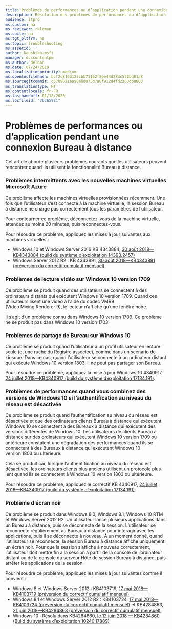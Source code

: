 ```yaml
---
title: Problèmes de performances ou d’application pendant une connexion Bureau à distance
description: Résolution des problèmes de performances ou d’application pendant une connexion Bureau à distance.
audience: itpro
ms.custom: na
ms.reviewer: rklemen
ms.suite: na
ms.tgt_pltfrm: na
ms.topic: troubleshooting
ms.assetid: ''
author: kaushika-msft
manager: dcscontentpm
ms.author: delhan
ms.date: 07/24/2019
ms.localizationpriority: medium
ms.openlocfilehash: bcf2c8163123cbb71162f8ee44d283c532bd01a8
ms.sourcegitcommit: c5709021aa98abd075d7a8f912d4fd2263db8803
ms.translationtype: HT
ms.contentlocale: fr-FR
ms.lasthandoff: 01/18/2020
ms.locfileid: "76265921"
---
```

# <a name="poor-performance-or-application-problems-during-remote-desktop-connection"></a>Problèmes de performances ou d’application pendant une connexion Bureau à distance

Cet article aborde plusieurs problèmes courants que les utilisateurs peuvent rencontrer quand ils utilisent la fonctionnalité Bureau à distance.

### <a name="intermittent-problems-with-new-microsoft-azure-virtual-machines"></a>Problèmes intermittents avec les nouvelles machines virtuelles Microsoft Azure

Ce problème affecte les machines virtuelles provisionnées récemment. Une fois que l’utilisateur s’est connecté à la machine virtuelle, la session Bureau à distance ne charge pas correctement tous les paramètres de l’utilisateur.

Pour contourner ce problème, déconnectez-vous de la machine virtuelle, attendez au moins 20 minutes, puis reconnectez-vous.

Pour résoudre ce problème, appliquez les mises à jour suivantes aux machines virtuelles :

  - Windows 10 et Windows Server 2016 KB 4343884, [30 août 2018—KB4343884 (build du système d’exploitation 14393.2457)](https://support.microsoft.com/help/4343884/windows-10-update-kb4343884)
  - Windows Server 2012 R2 : KB 4343891, [30 août 2018—KB4343891 (préversion du correctif cumulatif mensuel)](https://support.microsoft.com/help/4343891/windows-81-update-kb4343891)

### <a name="video-playback-issues-on-windows-10-version-1709"></a>Problèmes de lecture vidéo sur Windows 10 version 1709

Ce problème se produit quand des utilisateurs se connectent à des ordinateurs distants qui exécutent Windows 10 version 1709. Quand ces utilisateurs lisent une vidéo à l’aide du codec VMR9 (Video Mixing Renderer 9), le lecteur n’affiche qu’une fenêtre noire.

Il s’agit d’un problème connu dans Windows 10 version 1709. Ce problème ne se produit pas dans Windows 10 version 1703.

### <a name="desktop-sharing-issues-on-windows-10"></a>Problèmes de partage de Bureau sur Windows 10

Ce problème se produit quand l’utilisateur a un profil utilisateur en lecture seule (et une ruche du Registre associée), comme dans un scénario de kiosque. Dans ce cas, quand l’utilisateur se connecte à un ordinateur distant qui exécute Windows 10 version 1803, il ne peut pas partager son Bureau.

Pour résoudre ce problème, appliquez la mise à jour Windows 10 4340917, [24 juillet 2018—KB4340917 (build du système d’exploitation 17134.191)](https://support.microsoft.com/help/4340917/windows-10-update-kb4340917).

### <a name="performance-issues-when-mixing-versions-of-windows-10-if-nla-is-disabled"></a>Problèmes de performances quand vous combinez des versions de Windows 10 si l’authentification au niveau du réseau est désactivée

Ce problème se produit quand l’authentification au niveau du réseau est désactivée et que des ordinateurs clients Bureau à distance qui exécutent Windows 10 se connectent à des Bureaux à distance qui exécutent des versions différentes de Windows 10. Les utilisateurs de clients Bureau à distance sur des ordinateurs qui exécutent Windows 10 version 1709 ou antérieure constatent une dégradation des performances quand ils se connectent à des Bureaux à distance qui exécutent Windows 10 version 1803 ou ultérieure.

Cela se produit car, lorsque l’authentification au niveau du réseau est désactivée, les ordinateurs clients plus anciens utilisent un protocole plus lent quand ils se connectent à Windows 10 version 1803 ou ultérieure.

Pour résoudre ce problème, appliquez le correctif KB 4340917, [24 juillet 2018—KB4340917 (build du système d’exploitation 17134.191)](https://support.microsoft.com/help/4340917/windows-10-update-kb4340917).

### <a name="black-screen-issue"></a>Problème d’écran noir

Ce problème se produit dans Windows 8.0, Windows 8.1, Windows 10 RTM et Windows Server 2012 R2. Un utilisateur lance plusieurs applications dans un Bureau à distance, puis se déconnecte de la session. L’utilisateur se reconnecte régulièrement au Bureau à distance pour interagir avec les applications, puis il se déconnecte à nouveau. À un moment donné, quand l’utilisateur se reconnecte, la session Bureau à distance affiche uniquement un écran noir. Pour que la session s’affiche à nouveau correctement, l’utilisateur doit mettre fin à la session à partir de la console de l’ordinateur distant ou de la console du serveur Hôte de session Bureau à distance, puis arrêter les applications de la session.

Pour résoudre ce problème, appliquez les mises à jour suivantes comme il convient :

  - Windows 8 et Windows Server 2012 : KB4103719, [17 mai 2018—KB4103719 (préversion du correctif cumulatif mensuel)](https://support.microsoft.com/help/4103719/windows-server-2012-update-kb4103719)
  - Windows 8.1 et Windows Server 2012 R2 : KB4103724, [17 mai 2018—KB4103724 (préversion du correctif cumulatif mensuel)](https://support.microsoft.com/help/4103724/windows-81-update-kb4103724) et KB4284863, [21 juin 2018—KB4284863 (préversion du correctif cumulatif mensuel)](https://support.microsoft.com/help/4284863/windows-81-update-kb4284863)
  - Windows 10 : Résolu dans KB4284860, [le 12 juin 2018 — KB4284860 (Build du système d’exploitation 10240.17889)](https://support.microsoft.com/help/4284860/windows-10-update-kb4284860)
